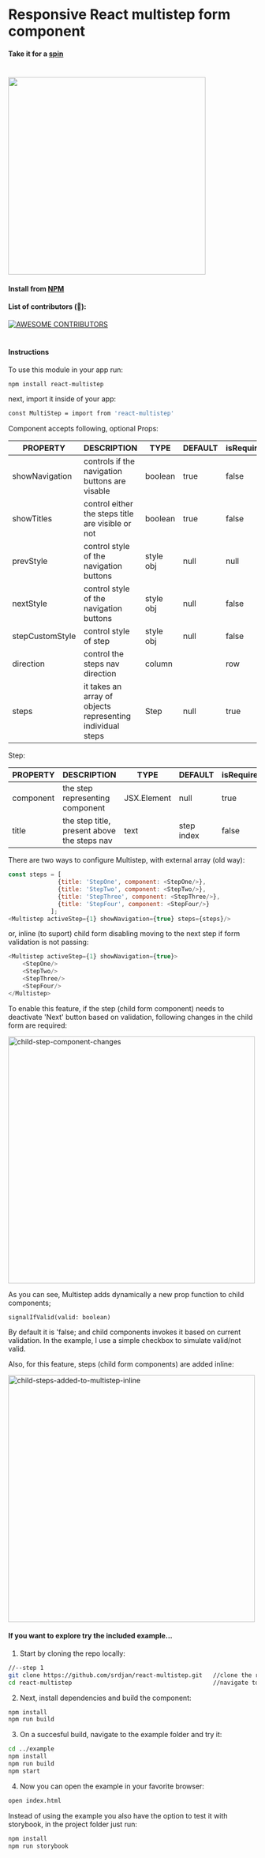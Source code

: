 # Responsive React multistep form component

#### Take it for a [spin](http://srdjan.github.io/react-multistep/)
#


<kbd>
<img border=width="600px" height="400px" src="https://raw.githubusercontent.com/srdjan/react-multistep/master/assets/react-multistep.png"/>
</kbd>

#### Install from [NPM](https://nodei.co/npm/react-multistep/)

#### List of contributors (:raised_hands:):
<a href = "https://github.com/react-multistep/graphs/contributors">
  <img src="https://contrib.rocks/image?repo=srdjan/react-multistep" alt="AWESOME CONTRIBUTORS" />
</a>

# 
#### Instructions

To use this module in your app run:
```sh
npm install react-multistep
```
next, import it inside of your app:
```sh
const MultiStep = import from 'react-multistep'
```

Component accepts following, optional Props: 

| PROPERTY       | DESCRIPTION                                                  | TYPE       | DEFAULT    | isRequired|
|----------------|--------------------------------------------------------------|------------|------------|-----------|
| showNavigation | controls if the navigation buttons are visable               |boolean     |true        |false      |
| showTitles     | control either the steps title are visible or not            |boolean     |true        |false      |
| prevStyle      | control style of the navigation buttons                      |style obj   |null        |null       |
| nextStyle      | control style of the navigation buttons                      |style obj   |null        |false      |
| stepCustomStyle| control style of step                                        |style obj   |null        |false      |
| direction      | control the steps nav direction                              |column||row |row         |false      |
| steps          | it takes an array of objects representing individual steps   |Step        |null        |true       |

Step:

| PROPERTY  | DESCRIPTION                                 | TYPE       | DEFAULT    | isRequired|
|-----------|---------------------------------------------|------------|------------|-----------|
| component | the step representing component             |JSX.Element |null        |true       |
| title     | the step title, present above the steps nav |text        |step index  |false      |


There are two ways to configure Multistep, with external array (old way):
```javascript
const steps = [
              {title: 'StepOne', component: <StepOne/>},
              {title: 'StepTwo', component: <StepTwo/>},
              {title: 'StepThree', component: <StepThree/>},
              {title: 'StepFour', component: <StepFour/>}
            ];
<Multistep activeStep={1} showNavigation={true} steps={steps}/>
```

or, inline (to suport) child form disabling moving to the next step if form validation is not passing:

```javascript
<Multistep activeStep={1} showNavigation={true}>
    <StepOne/>
    <StepTwo/>
    <StepThree/>
    <StepFour/>
</Multistep>
```

To enable this feature, if the step (child form component) needs to deactivate 'Next' button based on validation, following changes in the child form are required:

<img width="500" alt="child-step-component-changes" src="https://user-images.githubusercontent.com/61190/213932636-5f2d8dfe-0f98-457e-9f0f-6a890174a834.png">

As you can see,  Multistep adds dynamically a new prop function to child components;

  `signalIfValid(valid: boolean)`

By default it is 'false; and child components invokes it based on current validation. In the example, I use a simple checkbox to simulate valid/not valid.

Also, for this feature, steps (child form components) are added inline:

<img width="500" alt="child-steps-added-to-multistep-inline" src="https://user-images.githubusercontent.com/61190/213932915-5c9301df-3d6c-4772-b697-be58e80a8851.png">


#### If you want to explore try the included example...

1) Start by cloning the repo locally:

```sh
//--step 1
git clone https://github.com/srdjan/react-multistep.git   //clone the repo
cd react-multistep                                        //navigate to the project folder
```

2)  Next, install dependencies and build the component:

```sh
npm install
npm run build 
```

3) On a succesful build, navigate to the example folder and try it:

```sh
cd ../example
npm install
npm run build
npm start
```

4) Now you can open the example in your favorite browser:

```sh
open index.html
```

Instead of using the example you also have the option to test it with storybook,
in the project folder just run:

```sh
npm install
npm run storybook 
```

